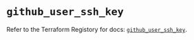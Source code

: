 # `github_user_ssh_key`

Refer to the Terraform Registory for docs: [`github_user_ssh_key`](https://registry.terraform.io/providers/integrations/github/5.32.0/docs/resources/user_ssh_key).
